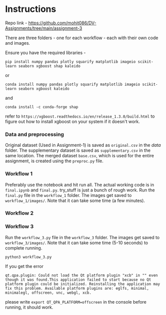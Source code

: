 # Instructions

Repo link - https://github.com/mohit086/DV-Assignments/tree/main/assignment-3

There are three folders - one for each workflow - each with their own code and images.

Ensure you have the required libraries -

```
pip install numpy pandas plotly squarify matplotlib imageio scikit-learn seaborn xgboost shap kaleido
```

or 

```
conda install numpy pandas plotly squarify matplotlib imageio scikit-learn seaborn xgboost kaleido
```
and 
```
conda install -c conda-forge shap
```
refer to `https://xgboost.readthedocs.io/en/release_1.3.0/build.html` to figure out how to install xgboost on your system if it doesn't work.


### Data and preprocessing
Original dataset (Used in Assignment-1) is saved as ```original.csv``` in the _data_ folder. The supplementary dataset is saved as ```supplementary.csv``` in the same location. The merged dataset ```base.csv```, which is used for the entire assignment, is created using the ```preproc.py``` file.

### Workflow 1
Preferably use the notebook and hit run all. 
The actual working code is in `final.ipynb` and `final.py`.
try_stuff is just a bunch of rough work.
Run the ```final.py``` file in the ```workflow_1``` folder. The images get saved to ```workflow_1/images/```. Note that it can take some time (a few minutes).


### Workflow 2

### Workflow 3

Run the ```workflow_3.py``` file in the ```workflow_3``` folder. The images get saved to ```workflow_3/images/```. Note that it can take some time (5-10 seconds) to complete running.

```
python3 workflow_3.py
```

If you get the error

```qt.qpa.plugin: Could not load the Qt platform plugin "xcb" in "" even though it was found.This application failed to start because no Qt platform plugin could be initialized. Reinstalling the application may fix this problem. Available platform plugins are: eglfs, minimal, minimalegl, offscreen, vnc, webgl, xcb.```

please write ```export QT_QPA_PLATFORM=offscreen``` in the console before running, it should work.
